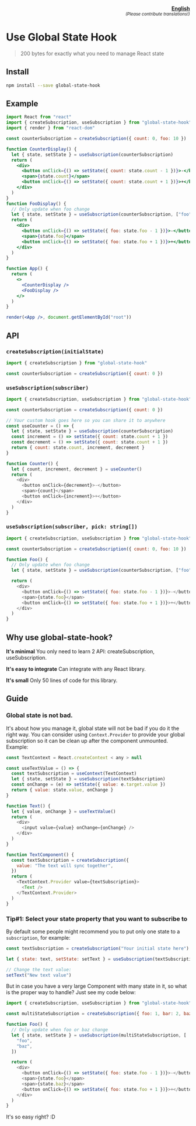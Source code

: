 ﻿<p align="right">
  <strong>
    <a href="README.md">English</a>
  </strong>
  <br/>
  <sup><em>(Please contribute translations!)</em></sup>
</p>

# Use Global State Hook

> 200 bytes for exactly what you need to manage React state

## Install

```sh
npm install --save global-state-hook
```

## Example

```jsx harmony
import React from "react"
import { createSubscription, useSubscription } from "global-state-hook"
import { render } from "react-dom"

const counterSubscription = createSubscription({ count: 0, foo: 10 })

function CounterDisplay() {
  let { state, setState } = useSubscription(counterSubscription)
  return (
    <div>
      <button onClick={() => setState({ count: state.count - 1 })}>-</button>
      <span>{state.count}</span>
      <button onClick={() => setState({ count: state.count + 1 })}>+</button>
    </div>
  )
}
function FooDisplay() {
  // Only update when foo change
  let { state, setState } = useSubscription(counterSubscription, ["foo"])
  return (
    <div>
      <button onClick={() => setState({ foo: state.foo - 1 })}>-</button>
      <span>{state.foo}</span>
      <button onClick={() => setState({ foo: state.foo + 1 })}>+</button>
    </div>
  )
}

function App() {
  return (
    <>
      <CounterDisplay />
      <FooDisplay />
    </>
  )
}

render(<App />, document.getElementById("root"))
```

## API

### `createSubscription(initialState)`

```js
import { createSubscription } from "global-state-hook"

const counterSubscription = createSubscription({ count: 0 })
```

### `useSubscription(subscriber)`

```js
import { createSubscription, useSubscription } from "global-state-hook"

const counterSubscription = createSubscription({ count: 0 })

// Your custom hook goes here so you can share it to anywhere
const useCounter = () => {
  let { state, setState } = useSubscription(counterSubscription)
  const increment = () => setState({ count: state.count + 1 })
  const decrement = () => setState({ count: state.count + 1 })
  return { count: state.count, increment, decrement }
}

function Counter() {
  let { count, increment, decrement } = useCounter()
  return (
    <div>
      <button onClick={decrement}>-</button>
      <span>{count}</span>
      <button onClick={increment}>+</button>
    </div>
  )
}
```

### `useSubscription(subscriber, pick: string[])`

```js
import { createSubscription, useSubscription } from "global-state-hook"

const counterSubscription = createSubscription({ count: 0, foo: 10 })

function Foo() {
  // Only update when foo change
  let { state, setState } = useSubscription(counterSubscription, ["foo"])

  return (
    <div>
      <button onClick={() => setState({ foo: state.foo - 1 })}>-</button>
      <span>{state.foo}</span>
      <button onClick={() => setState({ foo: state.foo + 1 })}>+</button>
    </div>
  )
}
```

## Why use global-state-hook?

**It's minimal** You only need to learn 2 API: createSubscription, useSubscription.

**It's easy to integrate** Can integrate with any React library.

**It's small** Only 50 lines of code for this library.

## Guide

### Global state is not bad.

It's about how you manage it, global state will not be bad if you do it the right way.
You can consider using `Context.Provider` to provide your global subscription so it can be clean up after the component unmounted. Example:

```js
const TextContext = React.createContext < any > null

const useTextValue = () => {
  const textSubscription = useContext(TextContext)
  let { state, setState } = useSubscription(textSubscription)
  const onChange = (e) => setState({ value: e.target.value })
  return { value: state.value, onChange }
}

function Text() {
  let { value, onChange } = useTextValue()
  return (
    <div>
      <input value={value} onChange={onChange} />
    </div>
  )
}

function TextComponent() {
  const textSubscription = createSubscription({
    value: "The text will sync together",
  })
  return (
    <TextContext.Provider value={textSubscription}>
      <Text />
    </TextContext.Provider>
  )
}
```

### Tip#1: Select your state property that you want to subscribe to

By default some people might recommend you to put only one state to a `subscription`, for example:

```js
const textSubscription = createSubscription("Your initial state here")

let { state: text, setState: setText } = useSubscription(textSubscription)

// Change the text value:
setText("New text value")
```

But in case you have a very large Component with many state in it, so what is the proper way to handle? Just see my code below:

```js
import { createSubscription, useSubscription } from "global-state-hook"

const multiStateSubscription = createSubscription({ foo: 1, bar: 2, baz: 3 })

function Foo() {
  // Only update when foo or baz change
  let { state, setState } = useSubscription(multiStateSubscription, [
    "foo",
    "baz",
  ])

  return (
    <div>
      <button onClick={() => setState({ foo: state.foo - 1 })}>-</button>
      <span>{state.foo}</span>
      <span>{state.baz}</span>
      <button onClick={() => setState({ foo: state.foo + 1 })}>+</button>
    </div>
  )
}
```

It's so easy right? :D
